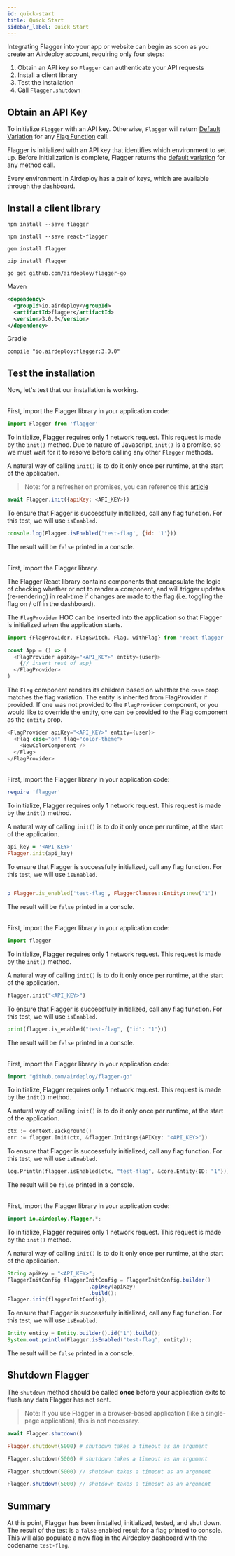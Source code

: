 ```yaml
---
id: quick-start
title: Quick Start
sidebar_label: Quick Start
---
```


Integrating Flagger into your app or website can begin as soon as you create an Airdeploy account, requiring only four steps:

1. Obtain an API key so `Flagger` can authenticate your API requests
2. Install a client library
3. Test the installation
4. Call `Flagger.shutdown`

## Obtain an API Key

To initialize `Flagger` with an API key. Otherwise, `Flagger` will return
[Default Variation](default-variation.md) for any [Flag Function](flag-functions.md) call.

Flagger is initialized with an API key that identifies which environment to set up. Before initialization is complete, Flagger returns the [default variation](default-variation.md) for any method call.

Every environment in Airdeploy has a pair of keys, which are available through the dashboard.

## Install a client library

<!--DOCUSAURUS_CODE_TABS-->
<!--Javascript-->

```commandline
npm install --save flagger
```

<!--React-->

```commandline
npm install --save react-flagger
```

<!--Ruby-->

```commandline
gem install flagger
```

<!--Python-->

```commandline
pip install flagger
```

<!--Go-->

```commandline
go get github.com/airdeploy/flagger-go
```

<!--Java-->

Maven

```xml
<dependency>
  <groupId>io.airdeploy</groupId>
  <artifactId>flagger</artifactId>
  <version>3.0.0</version>
</dependency>
```

Gradle

```commandline
compile "io.airdeploy:flagger:3.0.0"
```

<!--END_DOCUSAURUS_CODE_TABS-->

## Test the installation

Now, let's test that our installation is working.

<!--DOCUSAURUS_CODE_TABS-->
<!--Javascript-->

<br>First, import the Flagger library in your application code:

```javascript
import Flagger from 'flagger'
```

To initialize, Flagger requires only 1 network request. This request is made by the `init()` method. Due to nature of Javascript,
`init()` is a promise, so we must wait for it to resolve before calling any other `Flagger` methods.

A natural way of calling `init()` is to do it only once per runtime, at the start of the application.

> Note: for a refresher on promises, you can reference this [article](https://developer.mozilla.org/en-US/docs/Web/JavaScript/Reference/Global_Objects/Promise)

```javascript
await Flagger.init({apiKey: <API_KEY>})
```

To ensure that Flagger is successfully initialized, call any flag function. For this test, we will use `isEnabled`.

```javascript
console.log(Flagger.isEnabled('test-flag', {id: '1'}))
```

The result will be `false` printed in a console.

<!--React-->

<br>First, import the Flagger library.

The Flagger React library contains components that encapsulate the logic of checking whether or not to render a component, and will trigger updates (re-rendering) in real-time if changes are made to the flag (i.e. toggling the flag on / off in the dashboard).

The `FlagProvider` HOC can be inserted into the application so that Flagger is initialized when the application starts.

```javascript
import {FlagProvider, FlagSwitch, Flag, withFlag} from 'react-flagger'

const App = () => (
  <FlagProvider apiKey="<API_KEY>" entity={user}>
    {// insert rest of app}
  </FlagProvider>
)
```

The `Flag` component renders its children based on whether the `case` prop matches the flag variation. The entity is inherited from FlagProvider if provided. If one was not provided to the `FlagProvider` component, or you would like to override the entity, one can be provided to the Flag component as the `entity` prop.

```javascript
<FlagProvider apiKey="<API_KEY>" entity={user}>
  <Flag case="on" flag="color-theme">
    <NewColorComponent />
  </Flag>
</FlagProvider>
```

<!--Ruby-->

<br>First, import the Flagger library in your application code:

```ruby
require 'flagger'
```

To initialize, Flagger requires only 1 network request. This request is made by the `init()` method.

A natural way of calling `init()` is to do it only once per runtime, at the start of the application.

```ruby
api_key = '<API_KEY>'
Flagger.init(api_key)
```

To ensure that Flagger is successfully initialized, call any flag function. For this test, we will use `isEnabled`.

```ruby

p Flagger.is_enabled('test-flag', FlaggerClasses::Entity::new('1'))
```

The result will be `false` printed in a console.

<!--Python-->

<br>First, import the Flagger library in your application code:

```python
import flagger
```

To initialize, Flagger requires only 1 network request. This request is made by the `init()` method.

A natural way of calling `init()` is to do it only once per runtime, at the start of the application.

```python
flagger.init("<API_KEY>")
```

To ensure that Flagger is successfully initialized, call any flag function. For this test, we will use `isEnabled`.

```python
print(flagger.is_enabled("test-flag", {"id": "1"}))
```

The result will be `false` printed in a console.

<!--Go-->

<br>First, import the Flagger library in your application code:

```go
import "github.com/airdeploy/flagger-go"
```

To initialize, Flagger requires only 1 network request. This request is made by the `init()` method.

A natural way of calling `init()` is to do it only once per runtime, at the start of the application.

```go
ctx := context.Background()
err := flagger.Init(ctx, &flagger.InitArgs{APIKey: "<API_KEY>"})
```

To ensure that Flagger is successfully initialized, call any flag function. For this test, we will use `isEnabled`.

```go
log.Println(flagger.isEnabled(ctx, "test-flag", &core.Entity{ID: "1"}))
```

The result will be `false` printed in a console.

<!--Java-->

<br>First, import the Flagger library in your application code:

```java
import io.airdeploy.flagger.*;
```

To initialize, Flagger requires only 1 network request. This request is made by the `init()` method.

A natural way of calling `init()` is to do it only once per runtime, at the start of the application.

```java
String apiKey = "<API_KEY>";
FlaggerInitConfig flaggerInitConfig = FlaggerInitConfig.builder()
                          .apiKey(apiKey)
                          .build();
Flagger.init(flaggerInitConfig);
```

To ensure that Flagger is successfully initialized, call any flag function. For this test, we will use `isEnabled`.

```java
Entity entity = Entity.builder().id("1").build();
System.out.println(Flagger.isEnabled("test-flag", entity));
```

The result will be `false` printed in a console.

<!--END_DOCUSAURUS_CODE_TABS-->

## Shutdown Flagger

The `shutdown` method should be called **once** before your application exits to flush any data Flagger has not sent.

> Note: If you use Flagger in a browser-based application (like a single-page application), this is not necessary.

<!--DOCUSAURUS_CODE_TABS-->
<!--Javascript-->

```typescript
await Flagger.shutdown()
```

<!--Ruby-->

```ruby
Flagger.shutdown(5000) # shutdown takes a timeout as an argument
```

<!--Python-->

```python
Flagger.shutdown(5000) # shutdown takes a timeout as an argument
```

<!--Go-->

```go
Flagger.shutdown(5000) // shutdown takes a timeout as an argument
```

<!--Java-->

```java
Flagger.shutdown(5000) // shutdown takes a timeout as an argument
```

<!--END_DOCUSAURUS_CODE_TABS-->

## Summary

At this point, Flagger has been installed, initialized, tested, and shut down. The result of the test is a `false` enabled result for a flag printed to console. This will also populate a new flag in the Airdeploy dashboard with the codename `test-flag`.
